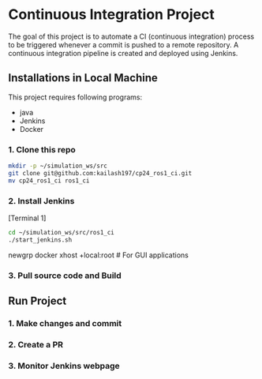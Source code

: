 # Continuous Integration Project 
The goal of this project is to automate a CI (continuous integration) process to be triggered whenever a commit is pushed to a remote repository.
A continuous integration pipeline is created and deployed using Jenkins.

## Installations in Local Machine
This project requires following programs:
- java
- Jenkins
- Docker

### 1. Clone this repo

```bash
mkdir -p ~/simulation_ws/src
git clone git@github.com:kailash197/cp24_ros1_ci.git
mv cp24_ros1_ci ros1_ci
```


### 2. Install Jenkins
[Terminal 1]
```bash
cd ~/simulation_ws/src/ros1_ci
./start_jenkins.sh
```
newgrp docker
xhost +local:root  # For GUI applications


### 3. Pull source code and Build


## Run Project

### 1. Make changes and commit


### 2. Create a PR


### 3. Monitor Jenkins webpage 